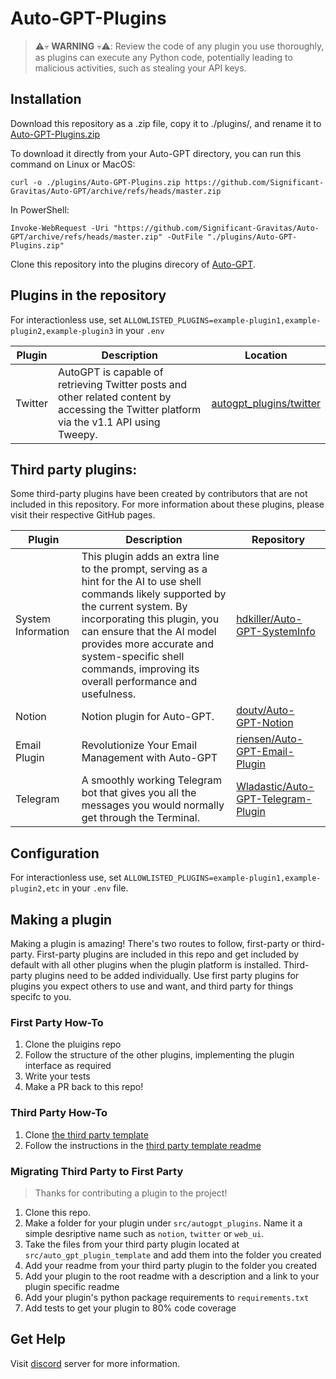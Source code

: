 # Auto-GPT-Plugins


> ⚠️💀 **WARNING** 💀⚠️:
> Review the code of any plugin you use thoroughly, as plugins can execute any Python code, potentially leading to malicious activities, such as stealing your API keys.

## Installation

Download this repository as a .zip file, copy it to ./plugins/, and rename it to [Auto-GPT-Plugins.zip](https://github.com/Significant-Gravitas/Auto-GPT/archive/refs/heads/master.zip)

To download it directly from your Auto-GPT directory, you can run this command on Linux or MacOS:

```
curl -o ./plugins/Auto-GPT-Plugins.zip https://github.com/Significant-Gravitas/Auto-GPT/archive/refs/heads/master.zip
```

In PowerShell:

```
Invoke-WebRequest -Uri "https://github.com/Significant-Gravitas/Auto-GPT/archive/refs/heads/master.zip" -OutFile "./plugins/Auto-GPT-Plugins.zip"
```

Clone this repository into the plugins direcory of [Auto-GPT](https://github.dev/Significant-Gravitas/Auto-GPT).

## Plugins in the repository

For interactionless use, set `ALLOWLISTED_PLUGINS=example-plugin1,example-plugin2,example-plugin3` in your `.env`


| Plugin       | Description     | Location |
|--------------|-----------|--------|
| Twitter      | AutoGPT is capable of retrieving Twitter posts and other related content by accessing the Twitter platform via the v1.1 API using Tweepy.| [autogpt_plugins/twitter](https://github.com/Significant-Gravitas/Auto-GPT-Plugins/tree/master/src/autogpt_plugins/twitter)

## Third party plugins:
Some third-party plugins have been created by contributors that are not included in this repository. For more information about these plugins, please visit their respective GitHub pages.

| Plugin       | Description     | Repository |
|--------------|-----------------|-------------|
| System Information      | This plugin adds an extra line to the prompt, serving as a hint for the AI to use shell commands likely supported by the current system. By incorporating this plugin, you can ensure that the AI model provides more accurate and system-specific shell commands, improving its overall performance and usefulness. | [hdkiller/Auto-GPT-SystemInfo](https://github.com/hdkiller/Auto-GPT-SystemInfo) |
| Notion      | Notion plugin for Auto-GPT.  | [doutv/Auto-GPT-Notion](https://github.com/doutv/Auto-GPT-Notion) |
| Email Plugin | Revolutionize Your Email Management with Auto-GPT | [riensen/Auto-GPT-Email-Plugin](https://github.com/riensen/Auto-GPT-Email-Plugin)
| Telegram | A smoothly working Telegram bot that gives you all the messages you would normally get through the Terminal. | [Wladastic/Auto-GPT-Telegram-Plugin](https://github.com/Wladastic/Auto-GPT-Telegram-Plugin)

## Configuration

For interactionless use, set `ALLOWLISTED_PLUGINS=example-plugin1,example-plugin2,etc` in your `.env` file. 

## Making a plugin

Making a plugin is amazing! There's two routes to follow, first-party or third-party. First-party plugins are included in this repo and get included by default with all other plugins when the plugin platform is installed. Third-party plugins need to be added individually. Use first party plugins for plugins you expect others to use and want, and third party for things specifc to you. 

### First Party How-To
1. Clone the pluigins repo
1. Follow the structure of the other plugins, implementing the plugin interface as required
1. Write your tests
1. Make a PR back to this repo!

### Third Party How-To
1. Clone [the third party template](https://github.com/Significant-Gravitas/Auto-GPT-Plugin-Template)
1. Follow the instructions in the [third party template readme](https://github.com/Significant-Gravitas/Auto-GPT-Plugin-Template)

### Migrating Third Party to First Party

> Thanks for contributing a plugin to the project!

1. Clone this repo.
1. Make a folder for your plugin under `src/autogpt_plugins`. Name it a simple desriptive name such as `notion`, `twitter` or `web_ui`.
1. Take the files from your third party plugin located at `src/auto_gpt_plugin_template` and add them into the folder you created
1. Add your readme from your third party plugin to the folder you created
1. Add your plugin to the root readme with a description and a link to your plugin specific readme
1. Add your plugin's python package requirements to `requirements.txt`
1. Add tests to get your plugin to 80% code coverage

## Get Help

Visit [discord](https://discord.gg/autogpt) server for more information.
